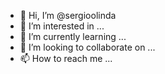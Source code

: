 - 👋 Hi, I’m @sergioolinda
- 👀 I’m interested in ...
- 🌱 I’m currently learning ...
- 💞️ I’m looking to collaborate on ...
- 📫 How to reach me ...

<!---
sergioolinda/sergioolinda is a ✨ special ✨ repository because its `README.md` (this file) appears on your GitHub profile.
You can click the Preview link to take a look at your changes.
--->
